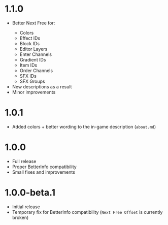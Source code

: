 # 1.1.0
- Better <cj>Next Free</c> for:
    - <cc>Colors</c>
    - <cp>Effect IDs</c>
    - <cb>Block IDs</c>
    - <cg>Editor Layers</c>
    - <cs>Enter Channels</c>
    - <c-293F84>G</c><c-2C4B7D>r</c><c-2F5675>a</c><c-33626F>d</c><c-366C69>i</c><c-397662>e</c><c-3B7F5D>n</c><c-3D8857>t</c> <c-409052>I</c><c-42984D>D</c><c-45A048>s</c>
    - <co>Item IDs</c>
    - <ca>Order Channels</c>
    - <cf>SFX IDs</c>
    - <cl>SFX Groups</c>
- New descriptions as a result
- Minor improvements

# 1.0.1
- Added colors + better wording to the in-game description (`about.md`)

# 1.0.0
- Full release
- Proper <cg>BetterInfo</c> compatibility
- Small fixes and improvements

# 1.0.0-beta.1
- Initial release
- Temporary fix for <cg>BetterInfo</c> compatibility (`Next Free Offset` is currently broken)